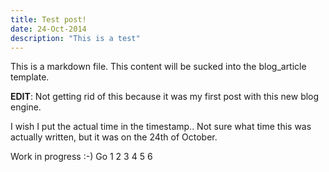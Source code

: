 ```yaml
---
title: Test post!
date: 24-Oct-2014
description: "This is a test"
---
```


This is a markdown file.
This content will be sucked into the blog_article template.

**EDIT**:
Not getting rid of this because it was my first post with this new blog engine.

I wish I put the actual time in the timestamp.. Not sure what time this was actually written, but it was on the 24th of October.

Work in progress :-)
Go 1 2 3
4 5 6
